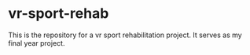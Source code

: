 # vr-sport-rehab
This is the repository for a vr sport rehabilitation project. It serves as my final year project.
